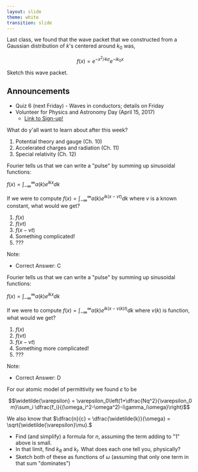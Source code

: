```yaml
---
layout: slide
theme: white
transition: slide
---
```


<section data-markdown>

Last class, we found that the wave packet that we constructed from a Gaussian distribution of $k$'s centered around $k_0$ was,

$$f(x) = e^{-x^2/4\sigma} e^{-ik_0x}$$

Sketch this wave packet.

</section>

<section data-markdown>

## Announcements
* Quiz 6 (next Friday) - Waves in conductors; details on Friday
* Volunteer for Physics and Astronomy Day (April 15, 2017)
  * [Link to Sign-up!](https://msu.co1.qualtrics.com/jfe/form/SV_1HrDNGo5gNgMsG9)

</section>

<section data-markdown>

What do y'all want to learn about after this week?
1. Potential theory and gauge (Ch. 10)
2. Accelerated charges and radiation (Ch. 11)
3. Special relativity (Ch. 12)

</section>

<section data-markdown>

Fourier tells us that we can write a "pulse" by summing up sinusoidal functions:

$f(x) = \int_{-\infty}^{\infty} a(k)e^{ikx}dk$

If we were to compute $f(x) = \int_{-\infty}^{\infty} a(k)e^{ik(x-vt)}dk$ where $v$ is a known constant, what would we get?

1. $f(x)$
2. $f(vt)$
3. $f(x-vt)$
4. Something complicated!
5. ???

Note:
* Correct Answer: C

</section>

<section data-markdown>

Fourier tells us that we can write a "pulse" by summing up sinusoidal functions:

$f(x) = \int_{-\infty}^{\infty} a(k)e^{ikx}dk$

If we were to compute $f(x) = \int_{-\infty}^{\infty} a(k)e^{ik(x-v(k)t)}dk$ where $v(k)$ is function, what would we get?

1. $f(x)$
2. $f(vt)$
3. $f(x-vt)$
4. Something more complicated!
5. ???

Note:
* Correct Answer: D

</section>

<section data-markdown>

For our atomic model of permittivity we found $\widetilde{\varepsilon}$ to be

$$\widetilde{\varepsilon} = \varepsilon_0\left(1+\dfrac{Nq^2}{\varepsilon_0 m}\sum_i \dfrac{f_i}{(\omega_i^2-\omega^2)-i\gamma_i\omega}\right)$$

We also know that $\dfrac{n}{c} = \dfrac{\widetilde{k}}{\omega} = \sqrt{\widetilde{\varepsilon}\mu}.$
* Find (and simplify) a formula for $n$, assuming the term adding to "1" above is small.
* In that limit, find $k_R$ and $k_I$. What does each one tell you, physically?
* Sketch both of these as functions of $\omega$ (assuming that only one term in that sum "dominates")

</section>
